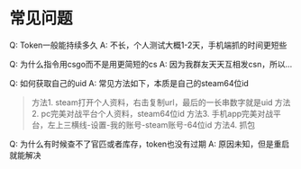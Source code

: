 # 常见问题

Q: Token一般能持续多久
A: 不长，个人测试大概1-2天，手机端抓的时间更短些

Q: 为什么指令用csgo而不是用更简短的cs
A: 因为我群友天天互相发csn，所以...

Q: 如何获取自己的uid
A: 常见方法如下，本质是自己的steam64位id
>方法1. steam打开个人资料，右击复制url，最后的一长串数字就是uid
方法2. pc完美对战平台个人资料，steam64位id
方法3. 手机app完美对战平台，左上三横线-设置-我的账号-steam账号-64位id
方法4. 抓包

Q: 为什么有时候查不了官匹或者库存，token也没有过期
A: 原因未知，但是重启就能解决